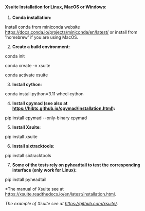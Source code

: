 #### Xsuite Installation for Linux, MacOS or Windows:

1. **Conda installation:** 

Install conda from miniconda website https://docs.conda.io/projects/miniconda/en/latest/ or install from 'homebrew' if you are using MacOS.

2. **Create a build environment:**

conda init

conda create -n xsuite

conda activate xsuite


3. **Install cython:**

conda install python=3.11 wheel cython

4. **Install cpymad (see also at https://hibtc.github.io/cpymad/installation.html):**

pip install cpymad --only-binary cpymad

5. **Install Xsuite:**

pip install xsuite

6. **Install sixtracktools:**

pip install sixtracktools

7. **Some of the tests rely on pyheadtail to test the corresponding interface (only work for Linux):**

pip install pyheadtail




*The manual of Xsuite see at https://xsuite.readthedocs.io/en/latest/installation.html.

*The example of Xsuite see at https://github.com/xsuite/.*